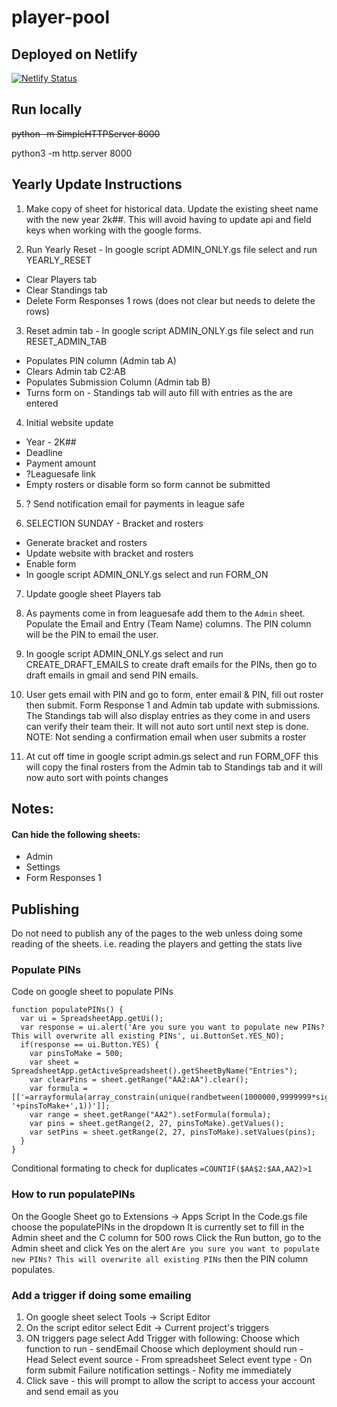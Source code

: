 # player-pool
## Deployed on Netlify
[![Netlify Status](https://api.netlify.com/api/v1/badges/3659526b-03ef-4cdb-acd3-0b9e297e9047/deploy-status)](https://app.netlify.com/sites/player-pool/deploys)

## Run locally
~~python -m SimpleHTTPServer 8000~~

python3 -m http.server 8000

## Yearly Update Instructions
1. Make copy of sheet for historical data. Update the existing sheet name with the new year 2k##. This will avoid having to update api and field keys when working with the google forms.

2. Run Yearly Reset - In google script ADMIN_ONLY.gs file select and run YEARLY_RESET
 - Clear Players tab
 - Clear Standings tab
 - Delete Form Responses 1 rows (does not clear but needs to delete the rows)

3. Reset admin tab - In google script ADMIN_ONLY.gs file select and run RESET_ADMIN_TAB
  - Populates PIN column (Admin tab A)
  - Clears Admin tab C2:AB
  - Populates Submission Column (Admin tab B)
  - Turns form on - Standings tab will auto fill with entries as the are entered

4. Initial website update
- Year - 2K##
- Deadline
- Payment amount
- ?Leaguesafe link
- Empty rosters or disable form so form cannot be submitted

5. ? Send notification email for payments in league safe

6. SELECTION SUNDAY - Bracket and rosters
- Generate bracket and rosters
- Update website with bracket and rosters
- Enable form
- In google script ADMIN_ONLY.gs select and run FORM_ON

7. Update google sheet Players tab

8. As payments come in from leaguesafe add them to the `Admin` sheet. Populate the Email and Entry (Team Name) columns. The PIN column will be the PIN to email the user.

9. In google script ADMIN_ONLY.gs select and run CREATE_DRAFT_EMAILS to create draft emails for the PINs, then go to draft emails in gmail and send PIN emails.

10. User gets email with PIN and go to form, enter email & PIN, fill out roster then submit. Form Response 1 and Admin tab update with submissions. The Standings tab will also display entries as they come in and users can verify their team their. It will not auto sort until next step is done. NOTE: Not sending a confirmation email when user submits a roster

11. At cut off time in google script admin.gs select and run FORM_OFF this will copy the final rosters from the Admin tab to Standings tab and it will now auto sort with points changes


## Notes:
#### Can hide the following sheets:
- Admin
- Settings
- Form Responses 1

## Publishing
 Do not need to publish any of the pages to the web unless doing some reading of the sheets. i.e. reading the players and getting the stats live

### Populate PINs
Code on google sheet to populate PINs
```
function populatePINs() {
  var ui = SpreadsheetApp.getUi();
  var response = ui.alert('Are you sure you want to populate new PINs? This will overwrite all existing PINs', ui.ButtonSet.YES_NO);
  if(response == ui.Button.YES) {
    var pinsToMake = 500;
    var sheet = SpreadsheetApp.getActiveSpreadsheet().getSheetByName("Entries");
    var clearPins = sheet.getRange("AA2:AA").clear();
    var formula = [['=arrayformula(array_constrain(unique(randbetween(1000000,9999999*sign(sequence('+pinsToMake+')))), '+pinsToMake+',1))']];
    var range = sheet.getRange("AA2").setFormula(formula);
    var pins = sheet.getRange(2, 27, pinsToMake).getValues();
    var setPins = sheet.getRange(2, 27, pinsToMake).setValues(pins);
  }
}
```
Conditional formating to check for duplicates
`=COUNTIF($AA$2:$AA,AA2)>1`

### How to run populatePINs
On the Google Sheet go to Extensions -> Apps Script
In the Code.gs file choose the populatePINs in the dropdown
It is currently set to fill in the Admin sheet and the C column for 500 rows
Click the Run button, go to the Admin sheet and click Yes on the alert `Are you sure you want to populate new PINs? This will overwrite all existing PINs` then the PIN column populates.

### Add a trigger if doing some emailing
1. On google sheet select Tools -> Script Editor
2. On the script editor select Edit -> Current project's triggers
3. ON triggers page select Add Trigger with following:
  Choose which function to run - sendEmail
  Choose which deployment should run - Head
  Select event source - From spreadsheet
  Select event type - On form submit
  Failure notification settings - Nofity me immediately
4. Click save - this will prompt to allow the script to access your account and send email as you

